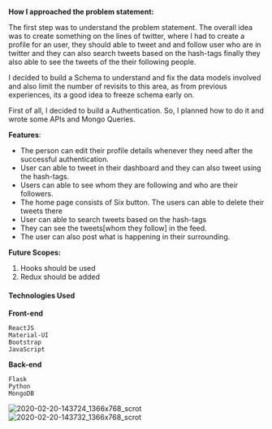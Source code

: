 **How I approached the problem statement:**

The first step was to understand the problem statement. The overall idea was to create something on the lines of twitter, where I had to create a profile for an user, they should able to tweet and and follow user who are in twitter and they can also search tweets based on the hash-tags finally they also able to see the tweets of the their following people. 

I decided to build a Schema to understand and fix the data models involved and also limit the number of revisits to this area, as from previous experiences, its a good idea to freeze schema early on.

First of all, I decided to build a Authentication. So, I planned how to do it and wrote some APIs and Mongo Queries.

**Features**:

* The person can edit their profile details whenever they need after the successful authentication. 
* User can able to tweet in their dashboard and they can also tweet using the hash-tags. 
* Users can able to see whom they are following and who are their followers.
* The home page consists of Six button. The users can able to delete their tweets there 
* User can able to search tweets based on the hash-tags 
* They can see the tweets[whom they follow] in the feed. 
* The user can also post what is happening in their surrounding.

**Future Scopes:**

1. Hooks should be used
2. Redux should be added

#### **Technologies Used**

**Front-end**

```
ReactJS
Material-UI
Bootstrap
JavaScript
```

**Back-end**

```
Flask 
Python
MongoDB
```
![2020-02-20-143724_1366x768_scrot](https://user-images.githubusercontent.com/51481112/74918397-08507080-53ef-11ea-82db-46c3184d6f00.png)
![2020-02-20-143732_1366x768_scrot](https://user-images.githubusercontent.com/51481112/74918552-3df55980-53ef-11ea-9185-193dec0e66a8.png)

